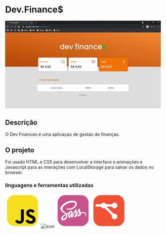 # Dev.Finance$

![Dev.Finances Preview](./src/assets/DevFinances-preview.gif)


## Descrição
O Dev Finances é uma aplicaçao de gestao de finanças.

## O projeto

Foi usado HTML e CSS para desenvolver a interface e animações e Javascript para as interações com LocalStorage para salvar os dados no browser.

### linguagens e ferramentas utilizadas

   ![icon](https://github.com/StwGabriel/Assets/blob/main/icons/javascript-icon.svg)
   ![icon](https://github.com/StwGabriel/Assets/blob/main/icons/html5-icon.svg)
   ![icon](https://github.com/StwGabriel/Assets/blob/main/icons/sass-icon.svg)
   ![icon](https://github.com/StwGabriel/Assets/blob/main/icons/git-icon.svg)
